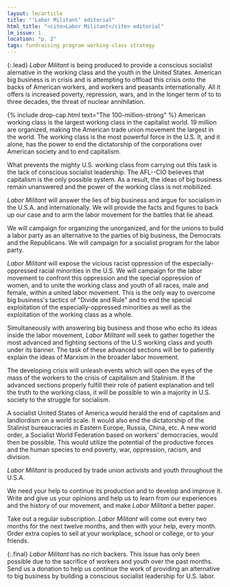 ```yaml
---
layout: lm/article
title: "‘Labor Militant’ editorial"
html_title: "<cite>Labor Militant</cite> editorial"
lm_issue: 1
location: "p. 2"
tags: fundraising program working-class strategy
---
```


{:.lead}
<cite>Labor Militant</cite> is
being produced to provide a conscious socialist alernative in the working class and the youth in the United States.
American big business is in crisis and is attempting to offload this  crisis onto the backs of American workers,
and workers and peasants internationally. All it offers is increased poverty, repression, wars,
and in the longer term of to to three decades, the threat of nuclear annihilation.

{% include drop-cap.html text="The 100-million-strong" %}
American working class is the largest working class in the capitalist world.
19 million are organized, making the American trade union movement the largest in the world.
The working class is the most powerful force in the U.S.
It, and it alone, has the power to end the dictatorship of the corporations over American society and to end capitalism.

What prevents the mighty U.S. working class from carrying out this task is the lack of conscious socialist leadership.
The <abbr>AFL--CIO</abbr> believes that capitalism is the only possible system.
As a result, the ideas of big business remain unanswered and the power of the working class is not mobilized.

<cite>Labor Militant</cite> will answer the lies of big business and argue for socialism in the U.S.A. and internationally.
We will provide the facts and figures to back up our case and to arm the labor movement for the battles that lie ahead.

We will campaign for organizing the unorganized, and for the unions to build a labor party
as an alternative to the parties of big business, the Democrats and the Republicans.
We will campaign for a socialist program for the labor party.

<cite>Labor Militant</cite> will expose the vicious racist oppression of the especially-oppressed racial minorities in the U.S.
We will campaign for the labor movement to confront this oppression and the special oppression of women,
and to unite the working class and youth of all races, male and female, within a united labor movement.
This is the only way to overcome big business's tactics of "Divide and Rule" and to end the special exploitation
of the especially-oppressed minorities as well as the exploitation of the working class as a whole.

Simultaneously with answering big business and those who echo its ideas inside the labor movement,
<cite>Labor Militant</cite> will seek to gather together the most advanced and fighting sections of the U.S working class and youth under its banner.
The task of these advanced sections will be to patiently explain the ideas of Marxism in the broader labor movement.

The developing crisis will unleash events which will open the eyes of the mass of the workers to the crisis of capitalism and Stalinism.
If the advanced sections properly fulfill their role of patient explanation and tell the truth to the working class,
it will be possible to win a majority in U.S. society to the struggle for socialism.

A socialist United States of America would herald the end of capitalism and landlordism on a world scale.
It would also end the dictatorship of the Stalinist bureaucracies in Eastern Europe, Russia, China, etc.
A new world order, a Socialist World Federation based on workers' democracies, would then be possible.
This would utilize the potential of the productive forces and the human species to end poverty, war, oppression, racism, and division.

<cite>Labor Militant</cite> is produced by trade union activists and youth throughout the U.S.A.

We need your help to continue its production and to develop and improve it. Write and give us your opinions and help us to learn from our experiences and the history of our movement, and make <cite>Labor Militant</cite> a better paper.

Take out a regular subscription. <cite>Labor Militant</cite> will come out every two months for the next twelve months,
and then with your help, every month.
Order extra copies to sell at your workplace, school or college, or to your friends.

{:.final}
<cite>Labor Militant</cite> has no rich backers. This issue has only been possible due to the sacrifice of workers and youth
over the past months. Send us a donation to help us continue the work of providing an alternative to big business by
building a conscious socialist leadership for U.S. labor.